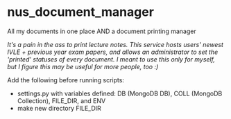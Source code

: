 # nus_document_manager
All my documents in one place AND a document printing manager

*It's a pain in the ass to print lecture notes. This service hosts users' newest IVLE + previous year exam papers, and allows an administrator to set the 'printed' statuses of every document. I meant to use this only for myself, but I figure this may be useful for more people, too :)*

Add the following before running scripts:
* settings.py with variables defined: DB (MongoDB DB), COLL (MongoDB Collection), FILE_DIR, and ENV
* make new directory FILE_DIR
